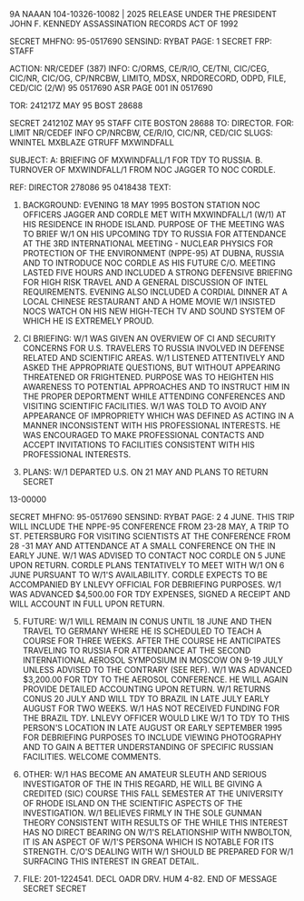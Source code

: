 9A NAAAN
104-10326-10082 | 2025 RELEASE UNDER THE PRESIDENT JOHN F. KENNEDY ASSASSINATION RECORDS ACT OF 1992

SECRET
MHFNO: 95-0517690 SENSIND: RYBAT PAGE: 1
SECRET FRP:
STAFF

ACTION: NR/CEDEF (387) INFO: C/ORMS, CE/R/IO, CE/TNI, CIC/CEG, CIC/NR,
CIC/OG, CP/NRCBW, LIMITO, MDSX, NRDORECORD, ODPD, FILE, CED/CIC (2/W)
95 0517690 ASR PAGE 001 IN 0517690

TOR: 241217Z MAY 95 BOST 28688

SECRET 241210Z MAY 95 STAFF
CITE BOSTON 28688
TO: DIRECTOR.
FOR: LIMIT NR/CEDEF INFO CP/NRCBW, CE/R/IO, CIC/NR, CED/CIC
SLUGS: WNINTEL MXBLAZE GTRUFF MXWINDFALL

SUBJECT: A: BRIEFING OF MXWINDFALL/1 FOR TDY TO RUSSIA.
B. TURNOVER OF MXWINDFALL/1 FROM NOC JAGGER TO NOC
CORDLE.

REF: DIRECTOR 278086 95 0418438
TEXT:

1. BACKGROUND: EVENING 18 MAY 1995 BOSTON STATION NOC
OFFICERS JAGGER AND CORDLE MET WITH MXWINDFALL/1 (W/1) AT HIS
RESIDENCE IN RHODE ISLAND. PURPOSE OF THE MEETING WAS TO BRIEF
W/1 ON HIS UPCOMING TDY TO RUSSIA FOR ATTENDANCE AT THE 3RD
INTERNATIONAL MEETING - NUCLEAR PHYSICS FOR PROTECTION OF THE
ENVIRONMENT (NPPE-95) AT DUBNA, RUSSIA AND TO INTRODUCE NOC
CORDLE AS HIS FUTURE C/O. MEETING LASTED FIVE HOURS AND
INCLUDED A STRONG DEFENSIVE BRIEFING FOR HIGH RISK TRAVEL AND A
GENERAL DISCUSSION OF INTEL REQUIREMENTS. EVENING ALSO
INCLUDED A CORDIAL DINNER AT A LOCAL CHINESE RESTAURANT AND A
HOME MOVIE W/1 INSISTED NOCS WATCH ON HIS NEW HIGH-TECH TV AND
SOUND SYSTEM OF WHICH HE IS EXTREMELY PROUD.

3. CI BRIEFING: W/1 WAS GIVEN AN OVERVIEW OF CI AND
SECURITY CONCERNS FOR U.S. TRAVELERS TO RUSSIA INVOLVED IN
DEFENSE RELATED AND SCIENTIFIC AREAS. W/1 LISTENED ATTENTIVELY
AND ASKED THE APPROPRIATE QUESTIONS, BUT WITHOUT APPEARING
THREATENED OR FRIGHTENED. PURPOSE WAS TO HEIGHTEN HIS
AWARENESS TO POTENTIAL APPROACHES AND TO INSTRUCT HIM IN THE
PROPER DEPORTMENT WHILE ATTENDING CONFERENCES AND VISITING
SCIENTIFIC FACILITIES. W/1 WAS TOLD TO AVOID ANY APPEARANCE OF
IMPROPRIETY WHICH WAS DEFINED AS ACTING IN A MANNER INCONSISTENT
WITH HIS PROFESSIONAL INTERESTS. HE WAS ENCOURAGED TO MAKE
PROFESSIONAL CONTACTS AND ACCEPT INVITATIONS TO FACILITIES
CONSISTENT WITH HIS PROFESSIONAL INTERESTS.

4. PLANS: W/1 DEPARTED U.S. ON 21 MAY AND PLANS TO RETURN
SECRET

13-00000

SECRET
MHFNO: 95-0517690 SENSIND: RYBAT PAGE: 2
4 JUNE. THIS TRIP WILL INCLUDE THE NPPE-95 CONFERENCE FROM
23-28 MAY, A TRIP TO ST. PETERSBURG FOR VISITING SCIENTISTS AT
THE CONFERENCE FROM 28 -31 MAY AND ATTENDANCE AT A SMALL
CONFERENCE ON THE <JFK ASSASSINATION> IN EARLY JUNE. W/1 WAS
ADVISED TO CONTACT NOC CORDLE ON 5 JUNE UPON RETURN. CORDLE
PLANS TENTATIVELY TO MEET WITH W/1 ON 6 JUNE PURSUANT TO W/1'S
AVAILABILITY. CORDLE EXPECTS TO BE ACCOMPANIED BY LNLEVY
OFFICIAL FOR DEBRIEFING PURPOSES. W/1 WAS ADVANCED $4,500.00
FOR TDY EXPENSES, SIGNED A RECEIPT AND WILL ACCOUNT IN FULL UPON
RETURN.

5. FUTURE: W/1 WILL REMAIN IN CONUS UNTIL 18 JUNE AND THEN
TRAVEL TO GERMANY WHERE HE IS SCHEDULED TO TEACH A COURSE FOR
THREE WEEKS. AFTER THE COURSE HE ANTICIPATES TRAVELING TO
RUSSIA FOR ATTENDANCE AT THE SECOND INTERNATIONAL AEROSOL
SYMPOSIUM IN MOSCOW ON 9-19 JULY UNLESS ADVISED TO THE CONTRARY
(SEE REF). W/1 WAS ADVANCED $3,200.00 FOR TDY TO THE AEROSOL
CONFERENCE. HE WILL AGAIN PROVIDE DETAILED ACCOUNTING UPON
RETURN. W/1 RETURNS CONUS 20 JULY AND WILL TDY TO BRAZIL IN
LATE JULY EARLY AUGUST FOR TWO WEEKS. W/1 HAS NOT RECEIVED
FUNDING FOR THE BRAZIL TDY. LNLEVY OFFICER WOULD LIKE W/1 TO
TDY TO THIS PERSON'S LOCATION IN LATE AUGUST OR EARLY SEPTEMBER
1995 FOR DEBRIEFING PURPOSES TO INCLUDE VIEWING PHOTOGRAPHY AND
TO GAIN A BETTER UNDERSTANDING OF SPECIFIC RUSSIAN FACILITIES.
WELCOME COMMENTS.

6. OTHER: W/1 HAS BECOME AN AMATEUR SLEUTH AND SERIOUS
INVESTIGATOR OF THE <JFK ASSASSINATION.> IN THIS REGARD, HE WILL
BE GIVING A CREDITED (SIC) COURSE THIS FALL SEMESTER AT THE
UNIVERSITY OF RHODE ISLAND ON THE SCIENTIFIC ASPECTS OF THE <JFK>
INVESTIGATION. W/1 BELIEVES FIRMLY IN THE SOLE GUNMAN THEORY
CONSISTENT WITH RESULTS OF THE <WARREN COMMISSION.> WHILE THIS
INTEREST HAS NO DIRECT BEARING ON W/1'S RELATIONSHIP WITH
NWBOLTON, IT IS AN ASPECT OF W/1'S PERSONA WHICH IS NOTABLE FOR
ITS STRENGTH. C/O'S DEALING WITH W/1 SHOULD BE PREPARED FOR W/1
SURFACING THIS INTEREST IN GREAT DETAIL.

7. FILE: 201-1224541. DECL OADR DRV. HUM 4-82.
END OF MESSAGE
SECRET
SECRET
